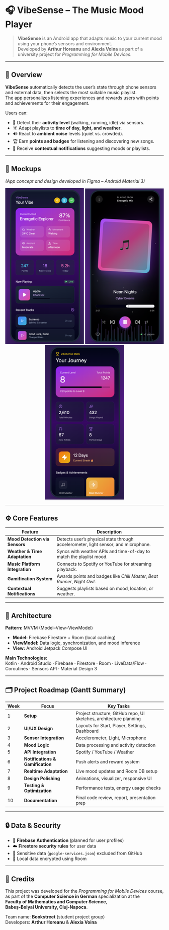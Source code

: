 # 🎧 VibeSense – The Music Mood Player
> **VibeSense** is an Android app that adapts music to your current mood using your phone’s sensors and environment.  
> Developed by **Arthur Horeanu** and **Alexia Voina** as part of a university project for *Programming for Mobile Devices*.

---

## 🚀 Overview
**VibeSense** automatically detects the user’s state through phone sensors and external data, then selects the most suitable music playlist.  
The app personalizes listening experiences and rewards users with points and achievements for their engagement.

Users can:
- 📱 Detect their **activity level** (walking, running, idle) via sensors.
- ☀️ Adapt playlists to **time of day, light, and weather**.
- 🔊 React to **ambient noise** levels (quiet vs. crowded).
- 🏆 Earn **points and badges** for listening and discovering new songs.
- 🔔 Receive **contextual notifications** suggesting moods or playlists.

---

## 🎨 Mockups
*(App concept and design developed in Figma – Android Material 3)*

<p align="center">
  <img src="assets/images/mockup1.png" alt="VibeSense mockup 1" width="250"/>
  <img src="assets/images/mockup2.png" alt="VibeSense mockup 2" width="250"/>
  <img src="assets/images/mockup3.png" alt="VibeSense mockup 3" width="250"/>
</p>

---

## ⚙️ Core Features
| Feature | Description |
|----------|--------------|
| **Mood Detection via Sensors** | Detects user’s physical state through accelerometer, light sensor, and microphone. |
| **Weather & Time Adaptation** | Syncs with weather APIs and time-of-day to match the playlist mood. |
| **Music Platform Integration** | Connects to Spotify or YouTube for streaming playback. |
| **Gamification System** | Awards points and badges like *Chill Master*, *Beat Runner*, *Night Owl*. |
| **Contextual Notifications** | Suggests playlists based on mood, location, or weather. |

---

## 🧩 Architecture
**Pattern:** MVVM (Model–View–ViewModel)

- **Model:** Firebase Firestore + Room (local caching)
- **ViewModel:** Data logic, synchronization, and mood inference
- **View:** Android Jetpack Compose UI

**Main Technologies:**  
Kotlin · Android Studio · Firebase · Firestore · Room · LiveData/Flow · Coroutines · Sensors API · Material Design 3

---

## 🗂️ Project Roadmap (Gantt Summary)
| Week | Focus | Key Tasks |
|------|--------|-----------|
| 1 | **Setup** | Project structure, GitHub repo, UI sketches, architecture planning |
| 2 | **UI/UX Design** | Layouts for Start, Player, Settings, Dashboard |
| 3 | **Sensor Integration** | Accelerometer, Light, Microphone |
| 4 | **Mood Logic** | Data processing and activity detection |
| 5 | **API Integration** | Spotify / YouTube / Weather |
| 6 | **Notifications & Gamification** | Push alerts and reward system |
| 7 | **Realtime Adaptation** | Live mood updates and Room DB setup |
| 8 | **Design Polishing** | Animations, visualizer, responsive UI |
| 9 | **Testing & Optimization** | Performance tests, energy usage checks |
| 10 | **Documentation** | Final code review, report, presentation prep |

---

## 🔒 Data & Security
- 🔐 **Firebase Authentication** (planned for user profiles)
- ☁️ **Firestore security rules** for user data
- 🔏 Sensitive data (`google-services.json`) excluded from GitHub
- 🧱 Local data encrypted using Room

---

## 🧠 Credits
This project was developed for the *Programming for Mobile Devices* course,  
as part of the **Computer Science in German** specialization at the  
**Faculty of Mathematics and Computer Science**,  
**Babeș-Bolyai University, Cluj-Napoca**.

Team name: **Bookstreet** (student project group)  
Developers: **Arthur Horeanu** & **Alexia Voina**